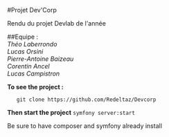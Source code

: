 #Projet Dev'Corp

Rendu du projet Devlab de l'année 

##Equipe :<br>
*Théo Laberrondo*<br>
*Lucas Orsini*<br>
*Pierre-Antoine Baizeau*<br>
*Corentin Ancel*<br>
*Lucas Campistron*<br>

**To see the project :**
```git init
   git clone https://github.com/Redeltaz/Devcorp
```

**Then start the project**
```symfony server:start```

Be sure to have composer and symfony already install
